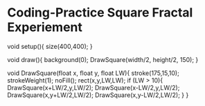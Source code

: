 # Coding-Practice Square Fractal Experiement
void setup(){
  size(400,400);
}

void draw(){ 
 background(0);
 DrawSquare(width/2, height/2, 150);
}

void DrawSquare(float x, float y, float LW){
 stroke(175,15,10);
 strokeWeight(1);
 noFill();
rect(x,y,LW,LW);
if (LW > 10){
  DrawSquare(x+LW/2,y,LW/2);
  DrawSquare(x-LW/2,y,LW/2);
  DrawSquare(x,y+LW/2,LW/2);
  DrawSquare(x,y-LW/2,LW/2);
}
}
